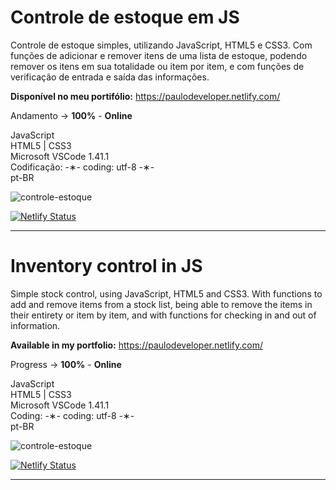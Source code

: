 # Controle de estoque em JS

Controle de estoque simples, utilizando JavaScript, HTML5 e CSS3. Com funções de adicionar e remover itens de uma lista de estoque, podendo remover os itens em sua totalidade ou item por item, e com funções de verificação de entrada e saída das informações.

<strong>Disponível no meu portifólio:</strong> https://paulodeveloper.netlify.com/

Andamento -> <strong>100%</strong> - <strong>Online</strong>

JavaScript </br>
HTML5 | CSS3 </br>
Microsoft VSCode 1.41.1 </br>
Codificação: -&lowast;- coding: utf-8 -&lowast;- </br>
pt-BR </br> 

![controle-estoque](https://github.com/alpdias/controle-estoque-js/blob/master/img/controle-estoque-view.png)

[![Netlify Status](https://api.netlify.com/api/v1/badges/3af9d0f4-63f3-41c1-ae85-dabf9e08b864/deploy-status)](https://app.netlify.com/sites/controle-estoque/deploys)

--------------------------------------------------------------------------------------------------------------------------

# Inventory control in JS

Simple stock control, using JavaScript, HTML5 and CSS3.  With functions to add and remove items from a stock list, being able to remove the items in their entirety or item by item, and with functions for checking in and out of information.

<strong>Available in my portfolio:</strong> https://paulodeveloper.netlify.com/

Progress -> <strong>100%</strong> - <strong>Online</strong>

JavaScript </br>
HTML5 | CSS3 </br>
Microsoft VSCode 1.41.1 </br>
Coding: -&lowast;- coding: utf-8 -&lowast;- </br>
pt-BR </br>

![controle-estoque](https://github.com/alpdias/controle-estoque-js/blob/master/img/controle-estoque-view.png)

[![Netlify Status](https://api.netlify.com/api/v1/badges/3af9d0f4-63f3-41c1-ae85-dabf9e08b864/deploy-status)](https://app.netlify.com/sites/controle-estoque/deploys)

--------------------------------------------------------------------------------------------------------------------------
